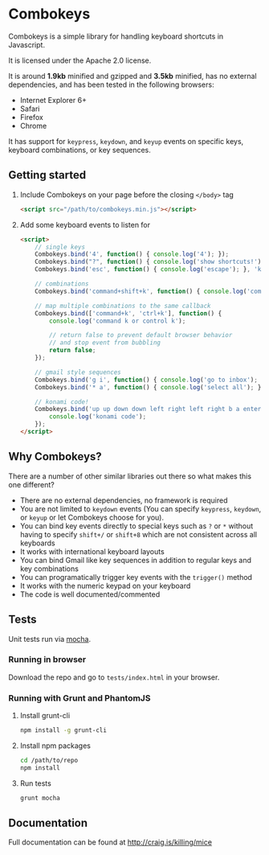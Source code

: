 # Combokeys

Combokeys is a simple library for handling keyboard shortcuts in Javascript.

It is licensed under the Apache 2.0 license.

It is around **1.9kb** minified and gzipped and **3.5kb** minified, has no external dependencies, and has been tested in the following browsers:

- Internet Explorer 6+
- Safari
- Firefox
- Chrome

It has support for ``keypress``, ``keydown``, and ``keyup`` events on specific keys, keyboard combinations, or key sequences.

## Getting started

1.  Include Combokeys on your page before the closing ``</body>`` tag

    ```html
    <script src="/path/to/combokeys.min.js"></script>
    ```

2.  Add some keyboard events to listen for

    ```html
    <script>
        // single keys
        Combokeys.bind('4', function() { console.log('4'); });
        Combokeys.bind("?", function() { console.log('show shortcuts!'); });
        Combokeys.bind('esc', function() { console.log('escape'); }, 'keyup');

        // combinations
        Combokeys.bind('command+shift+k', function() { console.log('command shift k'); });

        // map multiple combinations to the same callback
        Combokeys.bind(['command+k', 'ctrl+k'], function() {
            console.log('command k or control k');

            // return false to prevent default browser behavior
            // and stop event from bubbling
            return false;
        });

        // gmail style sequences
        Combokeys.bind('g i', function() { console.log('go to inbox'); });
        Combokeys.bind('* a', function() { console.log('select all'); });

        // konami code!
        Combokeys.bind('up up down down left right left right b a enter', function() {
            console.log('konami code');
        });
    </script>
    ```

## Why Combokeys?

There are a number of other similar libraries out there so what makes this one different?

- There are no external dependencies, no framework is required
- You are not limited to ``keydown`` events (You can specify ``keypress``, ``keydown``, or ``keyup`` or let Combokeys choose for you).
- You can bind key events directly to special keys such as ``?`` or ``*`` without having to specify ``shift+/`` or ``shift+8`` which are not consistent across all keyboards
- It works with international keyboard layouts
- You can bind Gmail like key sequences in addition to regular keys and key combinations
- You can programatically trigger key events with the ``trigger()`` method
- It works with the numeric keypad on your keyboard
- The code is well documented/commented

## Tests

Unit tests run via <a href="http://visionmedia.github.io/mocha" target="_blank">mocha</a>.

### Running in browser

Download the repo and go to `tests/index.html` in your browser.

### Running with Grunt and PhantomJS

1.  Install grunt-cli

    ```bash
    npm install -g grunt-cli
    ```

2.  Install npm packages

    ```bash
    cd /path/to/repo
    npm install
    ```

3.  Run tests

    ```bash
    grunt mocha
    ```

## Documentation

Full documentation can be found at http://craig.is/killing/mice
